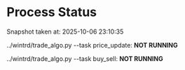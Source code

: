 # Process Status

Snapshot taken at: 2025-10-06 23:10:35

../wintrd/trade_algo.py --task price_update: **NOT RUNNING**

../wintrd/trade_algo.py --task buy_sell: **NOT RUNNING**

